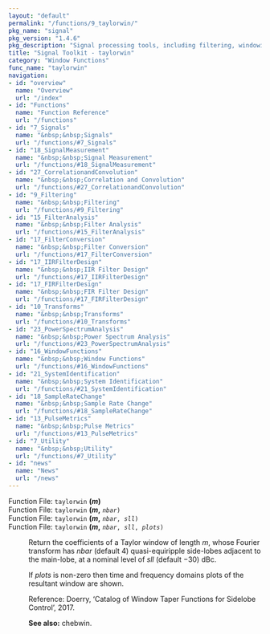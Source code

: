 ```yaml
---
layout: "default"
permalink: "/functions/9_taylorwin/"
pkg_name: "signal"
pkg_version: "1.4.6"
pkg_description: "Signal processing tools, including filtering, windowing and display functions."
title: "Signal Toolkit - taylorwin"
category: "Window Functions"
func_name: "taylorwin"
navigation:
- id: "overview"
  name: "Overview"
  url: "/index"
- id: "Functions"
  name: "Function Reference"
  url: "/functions"
- id: "7_Signals"
  name: "&nbsp;&nbsp;Signals"
  url: "/functions/#7_Signals"
- id: "18_SignalMeasurement"
  name: "&nbsp;&nbsp;Signal Measurement"
  url: "/functions/#18_SignalMeasurement"
- id: "27_CorrelationandConvolution"
  name: "&nbsp;&nbsp;Correlation and Convolution"
  url: "/functions/#27_CorrelationandConvolution"
- id: "9_Filtering"
  name: "&nbsp;&nbsp;Filtering"
  url: "/functions/#9_Filtering"
- id: "15_FilterAnalysis"
  name: "&nbsp;&nbsp;Filter Analysis"
  url: "/functions/#15_FilterAnalysis"
- id: "17_FilterConversion"
  name: "&nbsp;&nbsp;Filter Conversion"
  url: "/functions/#17_FilterConversion"
- id: "17_IIRFilterDesign"
  name: "&nbsp;&nbsp;IIR Filter Design"
  url: "/functions/#17_IIRFilterDesign"
- id: "17_FIRFilterDesign"
  name: "&nbsp;&nbsp;FIR Filter Design"
  url: "/functions/#17_FIRFilterDesign"
- id: "10_Transforms"
  name: "&nbsp;&nbsp;Transforms"
  url: "/functions/#10_Transforms"
- id: "23_PowerSpectrumAnalysis"
  name: "&nbsp;&nbsp;Power Spectrum Analysis"
  url: "/functions/#23_PowerSpectrumAnalysis"
- id: "16_WindowFunctions"
  name: "&nbsp;&nbsp;Window Functions"
  url: "/functions/#16_WindowFunctions"
- id: "21_SystemIdentification"
  name: "&nbsp;&nbsp;System Identification"
  url: "/functions/#21_SystemIdentification"
- id: "18_SampleRateChange"
  name: "&nbsp;&nbsp;Sample Rate Change"
  url: "/functions/#18_SampleRateChange"
- id: "13_PulseMetrics"
  name: "&nbsp;&nbsp;Pulse Metrics"
  url: "/functions/#13_PulseMetrics"
- id: "7_Utility"
  name: "&nbsp;&nbsp;Utility"
  url: "/functions/#7_Utility"
- id: "news"
  name: "News"
  url: "/news"
---
```

<dl class="first-deftypefn">
<dt class="deftypefn" id="index-_0028m_0029"><span class="category-def">Function File: </span><span><code class="def-type">taylorwin</code> <strong class="def-name">(<var class="var">m</var>)</strong><a class="copiable-link" href="#index-_0028m_0029"></a></span></dt>
<dt class="deftypefnx def-cmd-deftypefn" id="index-_0028m_002c"><span class="category-def">Function File: </span><span><code class="def-type">taylorwin</code> <strong class="def-name">(<var class="var">m</var>,</strong> <code class="def-code-arguments"><var class="var">nbar</var>)</code><a class="copiable-link" href="#index-_0028m_002c"></a></span></dt>
<dt class="deftypefnx def-cmd-deftypefn" id="index-_0028m_002c-1"><span class="category-def">Function File: </span><span><code class="def-type">taylorwin</code> <strong class="def-name">(<var class="var">m</var>,</strong> <code class="def-code-arguments"><var class="var">nbar</var>, <var class="var">sll</var>)</code><a class="copiable-link" href="#index-_0028m_002c-1"></a></span></dt>
<dt class="deftypefnx def-cmd-deftypefn" id="index-_0028m_002c-2"><span class="category-def">Function File: </span><span><code class="def-type">taylorwin</code> <strong class="def-name">(<var class="var">m</var>,</strong> <code class="def-code-arguments"><var class="var">nbar</var>, <var class="var">sll</var>, <var class="var">plots</var>)</code><a class="copiable-link" href="#index-_0028m_002c-2"></a></span></dt>
<dd><p>Return the coefficients of a Taylor window of length <var class="var">m</var>, whose
 Fourier transform has <var class="var">nbar</var> (default 4) quasi-equiripple side-lobes
 adjacent to the main-lobe, at a nominal level of <var class="var">sll</var> (default
 &minus;30) dBc.
</p>
<p>If <var class="var">plots</var> is non-zero then time and frequency domains plots of the
 resultant window are shown.
</p>
<p>Reference:
 Doerry, &lsquo;Catalog of Window Taper Functions for Sidelobe Control&rsquo;, 2017.
 </p>
<p><strong class="strong">See also:</strong> chebwin.
 </p></dd></dl>